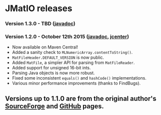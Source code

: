# JMatIO releases

### Version 1.3.0 - TBD ([javadoc](http://diffplug.github.io/jmatio/javadoc/snapshot/))

### Version 1.2.0 - October 12th 2015 ([javadoc](http://diffplug.github.io/jmatio/javadoc/1.2.0/), [jcenter](https://bintray.com/diffplug/opensource/jmatio/1.2.0/view))

* Now available on Maven Central!
* Added a sanity check to `MLNumericArray.contentToString()`.
* `MatFileHeader.DEFAULT_VERSION` is now public.
* Added `MatFile`, a simpler API for parsing from `MatFileReader`.
* Added support for unsigned 16-bit ints.
* Parsing Java objects is now more robust.
* Fixed some inconsistent `equals()` and `hashCode()` implementations.
* Various minor performance improvements (thanks to FindBugs).

## Versions up to 1.1.0 are from the original author's [SourceForge](http://sourceforge.net/projects/jmatio/) and [GitHub](https://github.com/gradusnikov/jmatio) pages.
